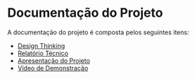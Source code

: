 # Documentação do Projeto

A documentação do projeto é composta pelos seguintes itens: 
 - [Design Thinking](https://github.com/ICEI-PUC-Minas-PPLCC-TI/ti-1-ppl-cc-m-20231-finaciart/blob/master/docs/concepcao/PPLCC-M%20-%20T1-G02%20-%20Finan%C3%A7as.pdf)
 - [Relatório Técnico](https://github.com/ICEI-PUC-Minas-PPLCC-TI/ti-1-ppl-cc-m-20231-finaciart/blob/master/docs/relatorio/relatorio.md)
 - [Apresentação do Projeto](https://www.canva.com/design/DAFgAahN3Oc/bXnn9B9CBvaXGuw1rk5CuQ/edit?utm_content=DAFgAahN3Oc&utm_campaign=designshare&utm_medium=link2&utm_source=sharebutton)
 - [Vídeo de Demonstração](https://youtube.com)
